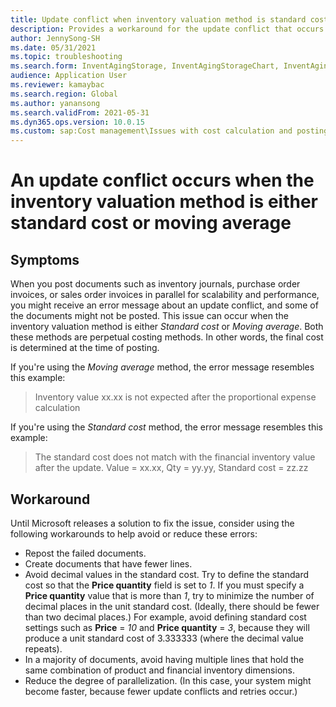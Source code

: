 ```yaml
---
title: Update conflict when inventory valuation method is standard cost or moving average
description: Provides a workaround for the update conflict that occurs when the inventory valuation method is either standard cost or moving average.
author: JennySong-SH
ms.date: 05/31/2021
ms.topic: troubleshooting
ms.search.form: InventAgingStorage, InventAgingStorageChart, InventAgingStorageDetails, InventValueProcess, InventValueReportSetup, InventClosing
audience: Application User
ms.reviewer: kamaybac
ms.search.region: Global
ms.author: yanansong
ms.search.validFrom: 2021-05-31
ms.dyn365.ops.version: 10.0.15
ms.custom: sap:Cost management\Issues with cost calculation and posting
---
```


# An update conflict occurs when the inventory valuation method is either standard cost or moving average

## Symptoms

When you post documents such as inventory journals, purchase order invoices, or sales order invoices in parallel for scalability and performance, you might receive an error message about an update conflict, and some of the documents might not be posted. This issue can occur when the inventory valuation method is either *Standard cost* or *Moving average*. Both these methods are perpetual costing methods. In other words, the final cost is determined at the time of posting.

If you're using the *Moving average* method, the error message resembles this example:

> Inventory value xx.xx is not expected after the proportional expense calculation

If you're using the *Standard cost* method, the error message resembles this example:

> The standard cost does not match with the financial inventory value after the update. Value = xx.xx, Qty = yy.yy, Standard cost = zz.zz

## Workaround

Until Microsoft releases a solution to fix the issue, consider using the following workarounds to help avoid or reduce these errors:

- Repost the failed documents.
- Create documents that have fewer lines.
- Avoid decimal values in the standard cost. Try to define the standard cost so that the **Price quantity** field is set to *1*. If you must specify a **Price quantity** value that is more than *1*, try to minimize the number of decimal places in the unit standard cost. (Ideally, there should be fewer than two decimal places.) For example, avoid defining standard cost settings such as **Price** = *10* and **Price quantity** = *3*, because they will produce a unit standard cost of 3.333333 (where the decimal value repeats).
- In a majority of documents, avoid having multiple lines that hold the same combination of product and financial inventory dimensions.
- Reduce the degree of parallelization. (In this case, your system might become faster, because fewer update conflicts and retries occur.)
